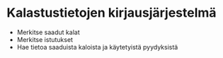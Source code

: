 # Kalastustietojen kirjausjärjestelmä

- Merkitse saadut kalat
- Merkitse istutukset
- Hae tietoa saaduista kaloista ja käytetyistä pyydyksistä
  
